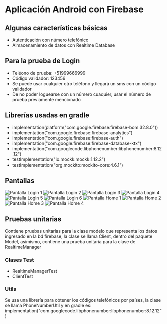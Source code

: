 # Aplicación Android con Firebase
## Algunas características básicas
- Autenticación con número telefónico
- Almacenamiento de datos con Realtime Database

## Para la prueba de Login
- Teléono de prueba: +51999666999
- Código validador: 123456
- Se puede usar cualquier otro teléfono y llegará un sms con un código validador
- De no poder loguearse con un número cuaquier, usar el número de prueba previamente mencionado

## Librerías usadas en gradle
- implementation(platform("com.google.firebase:firebase-bom:32.8.0"))
- implementation("com.google.firebase:firebase-analytics")
- implementation("com.google.firebase:firebase-auth")
- implementation("com.google.firebase:firebase-database-ktx")
- implementation("com.googlecode.libphonenumber:libphonenumber:8.12.12")
- testImplementation("io.mockk:mockk:1.12.2")
- testImplementation("org.mockito:mockito-core:4.6.1")

## Pantallas
![Pantalla Login 1](/assets/images/Login1.jpg)
![Pantalla Login 2](/assets/images/Login2.jpg)
![Pantalla Login 3](/assets/images/Login3.jpg)
![Pantalla Login 4](/assets/images/Login4.jpg)
![Pantalla Login 5](/assets/images/Login5.jpg)
![Pantalla Login 6](/assets/images/Login6.jpg)
![Pantalla Home 1](/assets/images/Home1.jpg)
![Pantalla Home 2](/assets/images/Home2.jpg)
![Pantalla Home 3](/assets/images/Home3.jpg)
![Pantalla Home 4](/assets/images/Home4.jpg)

## Pruebas unitarias
Contiene pruebas unitarias para la clase modelo que representa los datos ingresado en la bd firebase, la clase se llama Client, dentro del paquete Model, asimismo, contiene una prueba unitaria para la clase de RealtimeManager

### Clases Test
- RealtimeManagerTest
- ClientTest

### Utils
Se usa una librería para obtener los códigos telefónicos por países, la clase se llama PhoneNumberUtil y en gradle es: implementation("com.googlecode.libphonenumber:libphonenumber:8.12.12")
